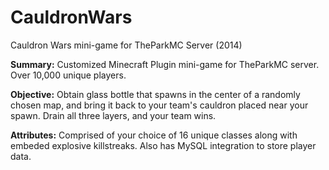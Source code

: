 # CauldronWars
Cauldron Wars mini-game for TheParkMC Server (2014)

<b>Summary:</b> Customized Minecraft Plugin mini-game for TheParkMC server. Over 10,000 unique players. 

<b>Objective:</b> Obtain glass bottle that spawns in the center of a randomly chosen map, and bring it back to your team's cauldron placed near your spawn. Drain all three layers, and your team wins.

<b>Attributes:</b> Comprised of your choice of 16 unique classes along with embeded explosive killstreaks. Also has MySQL integration to store player data.
